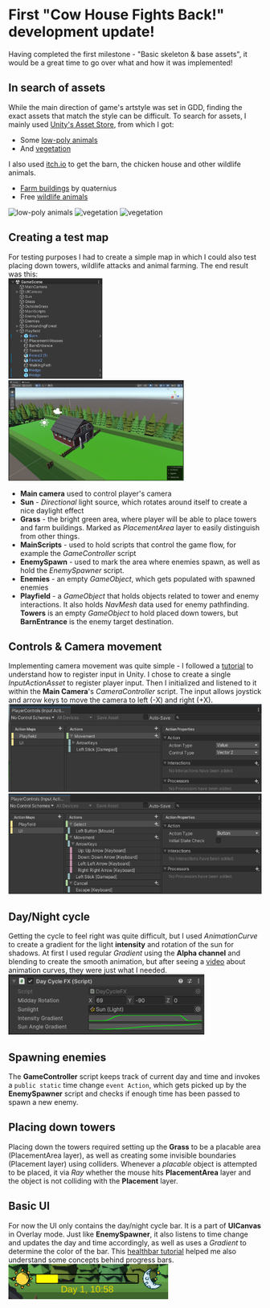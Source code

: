 # First "Cow House Fights Back!" development update!
Having completed the first milestone - "Basic skeleton & base assets", it would be a great time to go over what and how it was implemented!

## In search of assets
While the main direction of game's artstyle was set in GDD, finding the exact assets that match the style can be difficult. To search for assets, I mainly used [Unity's Asset Store](https://assetstore.unity.com/), from which I got:
* Some [low-poly animals](https://assetstore.unity.com/packages/3d/characters/animals/animals-free-low-poly-asset-pack-by-ithappy-260727)
* And [vegetation](https://assetstore.unity.com/packages/3d/vegetation/nature-pack-low-poly-trees-bushes-210184)

I also used [itch.io](https://itch.io/game-assets) to get the barn, the chicken house and other wildlife animals.
* [Farm buildings](https://quaternius.itch.io/lowpoly-farm-buildings) by quaternius
* Free [wildlife animals](https://free-game-assets.itch.io/free-wild-animal-3d-low-poly-models)

<img src="https://assetstorev1-prd-cdn.unity3d.com/key-image/b4f2fac6-842d-48b5-9ff4-a1266cdcbabd.webp" alt="low-poly animals" height="100"/>
<img src="https://assetstorev1-prd-cdn.unity3d.com/key-image/714597e3-5dde-4419-810d-545ef1bae449.webp" alt="vegetation" height="100"/>
<img src="https://img.itch.zone/aW1hZ2UvMzI3NTkzLzE2MjEwNDkucG5n/347x500/ZwTR2G.png" alt="vegetation" height="100"/>

## Creating a test map
For testing purposes I had to create a simple map in which I could also test placing down towers, wildlife attacks and animal farming. The end result was this:<br/>
<img src="docs/game-scene-hierarchy.png" alt="game scene hierarchy" height="200"/>
<img src="docs/game-scene.png" alt="game scene" height="200"/>
* <b>Main camera</b> used to control player's camera
* <b>Sun</b> - <i>Directional</i> light source, which rotates around itself to create a nice daylight effect
* <b>Grass</b> - the bright green area, where player will be able to place towers and farm buildings. Marked as <i>PlacementArea</i> layer to easily distinguish from other things.
* <b>MainScripts</b> - used to hold scripts that control the game flow, for example the <i>GameController</i> script
* <b>EnemySpawn</b> - used to mark the area where enemies spawn, as well as hold the <i>EnemySpawner</i> script.
* <b>Enemies</b> - an empty <i>GameObject</i>, which gets populated with spawned enemies
* <b>Playfield</b> - a <i>GameObject</i> that holds objects related to tower and enemy interactions. It also holds <i>NavMesh</i> data used for enemy pathfinding. <b>Towers</b> is an empty <i>GameObject</i> to hold placed down towers, but <b>BarnEntrance</b> is the enemy target destination.

## Controls & Camera movement
Implementing camera movement was quite simple - I followed a [tutorial](https://www.youtube.com/watch?v=HmXU4dZbaMw) to understand how to register input in Unity. I chose to create a single <i>InputActionAsset</i> to register player input. Then I initialized and listened to it within the <b>Main Camera</b>'s <i>CameraController</i> script. The input allows joystick and arrow keys to move the camera to left (-X) and right (+X).<br/>
<img src="docs/input1.png" alt="playfield input" height="175"/>
<img src="docs/input2.png" alt="UI input" height="200"/>

## Day/Night cycle
Getting the cycle to feel right was quite difficult, but I used <i>AnimationCurve</i> to create a gradient for the light <b>intensity</b> and rotation of the sun for shadows. At first I used regular <i>Gradient</i> using the <b>Alpha channel</b> and blending to create the smooth animation, but after seeing a [video](https://www.youtube.com/watch?v=Nc9x0LfvJhI&t=394s) about animation curves, they were just what I needed.<br/>
<img src="docs/daynight-cycle.png" alt="day/night cycle script" height="120"/>

## Spawning enemies
The <b>GameController</b> script keeps track of current day and time and invokes a `public static` time change `event Action`, which gets picked up by the <b>EnemySpawner</b> script and checks if enough time has been passed to spawn a new enemy.

## Placing down towers
Placing down the towers required setting up the <b>Grass</b> to be a placable area (PlacementArea layer), as well as creating some invisible boundaries (Placement layer) using colliders. Whenever a <i>placable</i> object is attempted to be placed, it via <i>Ray</i> whether the mouse hits <b>PlacementArea</b> layer and the object is not colliding with the <b>Placement</b> layer.

## Basic UI
For now the UI only contains the day/night cycle bar. It is a part of <b>UICanvas</b> in Overlay mode. Just like <b>EnemySpawner</b>, it also listens to time change and updates the day and time accordingly, as well as uses a <i>Gradient</i> to determine the color of the bar. This [healthbar tutorial](https://www.youtube.com/watch?v=BLfNP4Sc_iA) helped me also understand some concepts behind progress bars.<br/>
<img src="docs/daynight-bar.png" alt="day/night cycle bar" height="70"/>